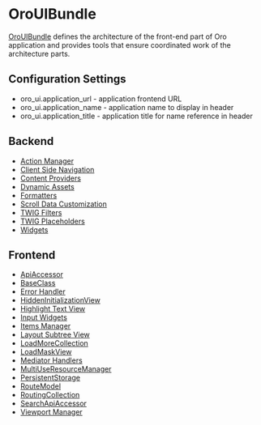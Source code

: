<a id="bundle-docs-platform-ui-bundle"></a>

# OroUIBundle

<a href="https://github.com/oroinc/platform/tree/6.1/src/Oro/Bundle/UIBundle" target="_blank">OroUIBundle</a> defines the architecture of the front-end part of Oro application and provides tools that ensure coordinated work of the architecture parts.

## Configuration Settings

- oro_ui.application_url   - application frontend URL
- oro_ui.application_name  - application name to display in header
- oro_ui.application_title - application title for name reference in header

## Backend

* [Action Manager](action-manager.md#bundle-docs-platform-ui-bundle-action-manager)
* [Client Side Navigation](client-side-navigation.md#bundle-docs-platform-ui-bundle-client-side-navigation)
* [Content Providers](content-providers.md#bundle-docs-platform-ui-bundle-content-provides)
* [Dynamic Assets](dynamic-assets.md#bundle-docs-platform-ui-bundle-dynamic-assets)
* [Formatters](formatters.md#bundle-docs-platform-ui-bundle-formatters)
* [Scroll Data Customization](scroll-data-customization.md#bundle-docs-platform-ui-bundle-scroll-data)
* [TWIG Filters](twig-filters.md#bundle-docs-platform-ui-bundle-twig-filters)
* [TWIG Placeholders](twig-placeholders.md#bundle-docs-platform-ui-bundle-twig-placeholders)
* [Widgets](widgets.md#bundle-docs-platform-ui-bundle-widgets)

## Frontend

* [ApiAccessor](client-side/api-accessor.md#bundle-docs-platform-ui-bundle-apiaccessor)
* [BaseClass](client-side/base-class.md#bundle-docs-platform-ui-bundle-baseclass)
* [Error Handler](client-side/error-handler.md#bundle-docs-platform-ui-bundle-error-handler)
* [HiddenInitializationView](client-side/hidden-initialization-view.md#bundle-docs-platform-ui-bundle-hidden-initialization-view)
* [Highlight Text View](client-side/highlight-text-view.md#bundle-docs-platform-ui-bundle-highlight-text-view)
* [Input Widgets](client-side/input-widgets.md#bundle-docs-platform-ui-bundle-input-widgets)
* [Items Manager](client-side/items-manager.md#bundle-docs-platform-ui-bundle-items-manager)
* [Layout Subtree View](client-side/layout-subtree-view.md#bundle-docs-platform-ui-bundle-layout-subtree-view)
* [LoadMoreCollection](client-side/load-more-collection.md#bundle-docs-platform-ui-bundle-load-more-collection)
* [LoadMaskView](client-side/loading-mask-view.md#bundle-docs-platform-ui-bundle-load-mask-view)
* [Mediator Handlers](client-side/mediator-handlers.md#bundle-docs-platform-ui-bundle-mediator-handlers)
* [MultiUseResourceManager](client-side/multi-use-resource-manager.md#bundle-docs-platform-ui-bundle-multi-use-resource-manager)
* [PersistentStorage](client-side/persistent-storage.md#bundle-docs-platform-ui-bundle-persistent-storage)
* [RouteModel](client-side/route-model.md#bundle-docs-platform-ui-bundle-route-model)
* [RoutingCollection](client-side/routing-collection.md#bundle-docs-platform-ui-bundle-routing-collection)
* [SearchApiAccessor](client-side/search-api-accessor.md#bundle-docs-platform-ui-bundle-search-api-accessor)
* [Viewport Manager](client-side/viewport-manager.md#bundle-docs-platform-ui-bundle-viewport-manager)

<!-- Frontend -->
